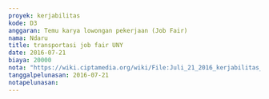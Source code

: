 ```yaml
---
proyek: kerjabilitas
kode: D3
anggaran: Temu karya lowongan pekerjaan (Job Fair)
nama: Ndaru
title: transportasi job fair UNY
date: 2016-07-21
biaya: 20000
nota: "https://wiki.ciptamedia.org/wiki/File:Juli_21_2016_kerjabilitas_D3_bensin_jobfair_ndaru.jpg"
tanggalpelunasan: 2016-07-21
notapelunasan:
---
```

